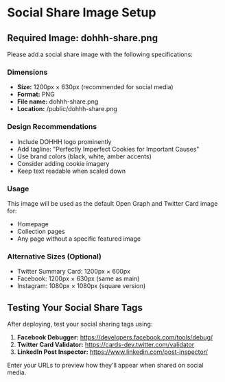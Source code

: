 # Social Share Image Setup

## Required Image: dohhh-share.png

Please add a social share image with the following specifications:

### Dimensions
- **Size:** 1200px × 630px (recommended for social media)
- **Format:** PNG
- **File name:** dohhh-share.png
- **Location:** /public/dohhh-share.png

### Design Recommendations
- Include DOHHH logo prominently
- Add tagline: "Perfectly Imperfect Cookies for Important Causes"
- Use brand colors (black, white, amber accents)
- Consider adding cookie imagery
- Keep text readable when scaled down

### Usage
This image will be used as the default Open Graph and Twitter Card image for:
- Homepage
- Collection pages
- Any page without a specific featured image

### Alternative Sizes (Optional)
- Twitter Summary Card: 1200px × 600px
- Facebook: 1200px × 630px (same as main)
- Instagram: 1080px × 1080px (square version)

## Testing Your Social Share Tags

After deploying, test your social sharing tags using:
1. **Facebook Debugger:** https://developers.facebook.com/tools/debug/
2. **Twitter Card Validator:** https://cards-dev.twitter.com/validator
3. **LinkedIn Post Inspector:** https://www.linkedin.com/post-inspector/

Enter your URLs to preview how they'll appear when shared on social media.